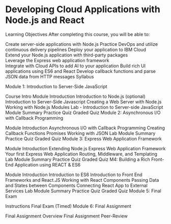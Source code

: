 # Developing Cloud Applications with Node.js and React

Learning Objectives
After completing this course, you will be able to:

Create server-side applications with Node.js 
Practice DevOps and utilize continuous delivery pipelines 
Deploy your application to IBM Cloud  
Extend your Node.js application with third-party packages  
Leverage the Express web application framework  
Integrate with Cloud APIs to add AI to your application 
Build rich UI applications using ES6 and React 
Develop callback functions and parse JSON data from HTTP messages 
Syllabus

Module 1: Introduction to Server-Side JavaScript 

Course Intro 
Module Introduction
Introduction to Node.js (optional)
Introduction to Server-Side Javascript
Creating a Web Server with Node.js
Working with Node.js Modules
Lab - Introduction to Server-side JavaScript 
Module Summary
Practice Quiz
Graded Quiz
Module 2: Asynchronous I/O with Callback Programming 

Module Introduction
Asynchronous I/O with Callback Programming
Creating Callback Functions
Promises
Working with JSON
Lab
Module Summary
Practice Quiz
Graded Quiz
Module 3: Express Web Application Framework 

Module Introduction
Extending Node.js
Express Web Application Framework
Your first Express Web Application
Routing, Middleware, and Templating
Lab
Module Summary
Practice Quiz
Graded Quiz
M4: Building a Rich Front-End Application using REACT & ES6

Module Introduction
Introduction to ES6
Introduction to Front End Frameworks and React.JS
Working with React Components
Passing Data and States between Components
Connecting React App to External Services 
Lab
Module Summary
Practice Quiz
Graded Quiz
Module 5: Final Exam

Instructions
Final Exam (Timed)
Module 6: Final Assignment 

Final Assignment Overview
Final Assignment
Peer-Review
